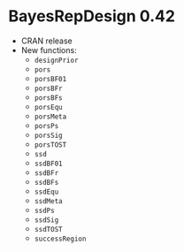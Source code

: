 # BayesRepDesign 0.42

- CRAN release
- New functions:
  * `designPrior`
  * `pors`
  * `porsBF01`
  * `porsBFr`
  * `porsBFs`
  * `porsEqu`
  * `porsMeta`
  * `porsPs`
  * `porsSig`
  * `porsTOST`
  * `ssd`
  * `ssdBF01`
  * `ssdBFr`
  * `ssdBFs`
  * `ssdEqu`
  * `ssdMeta`
  * `ssdPs`
  * `ssdSig`
  * `ssdTOST`
  * `successRegion`
